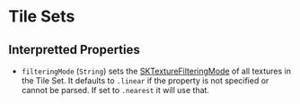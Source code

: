 #  Tile Sets

## Interpretted Properties

 - `filteringMode` (`String`) sets the [SKTextureFilteringMode](https://developer.apple.com/documentation/spritekit/sktexturefilteringmode) of all textures in the Tile Set. It defaults to `.linear` if the property is not specified or cannot be parsed. If set to `.nearest` it will use that.  

